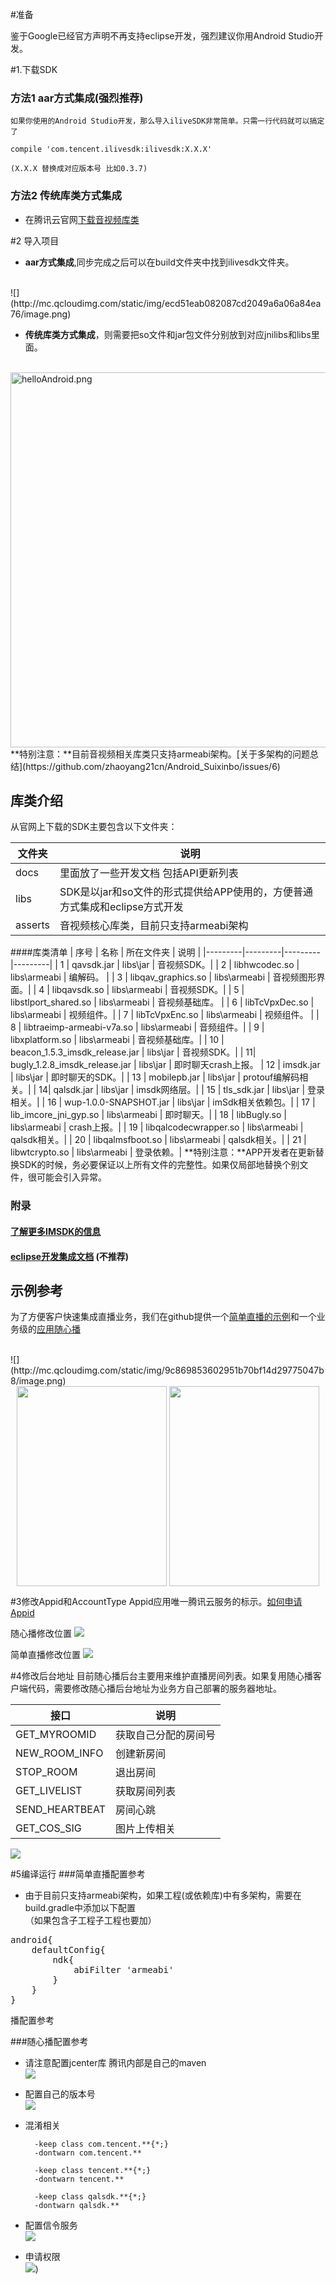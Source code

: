 #准备

鉴于Google已经官方声明不再支持eclipse开发，强烈建议你用Android Studio开发。<br/> 


#1.下载SDK
### 方法1 aar方式集成(强烈推荐)<br/>
	如果你使用的Android Studio开发，那么导入iliveSDK非常简单。只需一行代码就可以搞定了 

	compile 'com.tencent.ilivesdk:ilivesdk:X.X.X'  
	
	(X.X.X 替换成对应版本号 比如0.3.7)


### 方法2 传统库类方式集成
* 在腾讯云官网[下载音视频库类](http://www.oracle.com/index.html)


#2 导入项目
* **aar方式集成**,同步完成之后可以在build文件夹中找到ilivesdk文件夹。    
<br /> 
	![](http://mc.qcloudimg.com/static/img/ecd51eab082087cd2049a6a06a84ea76/image.png)
	
		
* **传统库类方式集成**，则需要把so文件和jar包文件分别放到对应jnilibs和libs里面。        
 <br /> 
<img src="http://mc.qcloudimg.com/static/img/e3cc8175676d647dd657beebb11cc2e3/image.png" width = "600" height = "" alt="helloAndroid.png" align=center />     
 <br /> 
 **特别注意：**目前音视频相关库类只支持armeabi架构。[关于多架构的问题总结](https://github.com/zhaoyang21cn/Android_Suixinbo/issues/6)
   

## 库类介绍
从官网上下载的SDK主要包含以下文件夹：

| 文件夹 | 说明 |
|---------|---------|
| docs | 里面放了一些开发文档 包括API更新列表 |
| libs | SDK是以jar和so文件的形式提供给APP使用的，方便普通方式集成和eclipse方式开发 |
| asserts | 音视频核心库类，目前只支持armeabi架构 |


####库类清单
| 序号  | 名称 | 所在文件夹 | 说明 |
|---------|---------|---------|---------|
| 1 | qavsdk.jar | libs\jar | 音视频SDK。|
| 2 | libhwcodec.so | libs\armeabi | 编解码。 |
| 3 | libqav_graphics.so | libs\armeabi | 音视频图形界面。|
| 4 | libqavsdk.so | libs\armeabi |  音视频SDK。|
| 5 | libstlport_shared.so | libs\armeabi | 音视频基础库。 |
| 6 | libTcVpxDec.so | libs\armeabi | 视频组件。|
| 7 | libTcVpxEnc.so | libs\armeabi | 视频组件。 |
| 8 | libtraeimp-armeabi-v7a.so | libs\armeabi | 音频组件。|
| 9 | libxplatform.so | libs\armeabi | 音视频基础库。| 
| 10 | beacon_1.5.3_imsdk_release.jar | libs\jar | 音视频SDK。|
| 11| bugly_1.2.8_imsdk_release.jar | libs\jar | 即时聊天crash上报。
| 12 | imsdk.jar | libs\jar | 即时聊天的SDK。|
| 13 | mobilepb.jar | libs\jar | protouf编解码相关。|
| 14| qalsdk.jar | libs\jar | imsdk网络层。|
| 15 | tls_sdk.jar | libs\jar | 登录相关。|
| 16 | wup-1.0.0-SNAPSHOT.jar | libs\jar | imSdk相关依赖包。|
| 17 | lib_imcore_jni_gyp.so | libs\armeabi |  即时聊天。|
| 18 | libBugly.so | libs\armeabi | crash上报。|
| 19 | libqalcodecwrapper.so | libs\armeabi | qalsdk相关。|
| 20 | libqalmsfboot.so | libs\armeabi | qalsdk相关。|
| 21 | libwtcrypto.so | libs\armeabi | 登录依赖。|
**特别注意：**APP开发者在更新替换SDK的时候，务必要保证以上所有文件的完整性。如果仅局部地替换个别文件，很可能会引入异常。

### 附录
#### [了解更多IMSDK的信息](http://www.qcloud.com/product/im.html)
#### [eclipse开发集成文档](https://github.com/zhaoyang21cn/ILiveSDK_Android_Demos/blob/master/doc/ILiveSDK/eclipse_readme.md) (不推荐)


## 示例参考
 为了方便客户快速集成直播业务，我们在github提供一个[简单直播的示例](https://github.com/zhaoyang21cn/ILiveSDK_Android_Demos)和一个业务级的[应用随心播](https://github.com/zhaoyang21cn/Android_Suixinbo)
 
 <br /> 
	![](http://mc.qcloudimg.com/static/img/9c869853602951b70bf14d29775047b8/image.png)
	
<br /> 
<div align=center>
<img src="http://mc.qcloudimg.com/static/img/0205df956a1d88393b0b850d6ff268f7/image.png" width = "240" height = "320" align=center /> 
<img src="http://mc.qcloudimg.com/static/img/e40a239473b801ad313e0a2b2514f1ff/image.png" width = "240" height = "320" align=center /> 
</div>

#3修改Appid和AccountType
   Appid应用唯一腾讯云服务的标示。[如何申请Appid](https://www.qcloud.com/doc/product/268/4899)
   
   随心播修改位置
   ![](http://mc.qcloudimg.com/static/img/62890dee5794a2ce94404ba762624b94/image.png)
   
   简单直播修改位置
   ![](http://mc.qcloudimg.com/static/img/f1c38008d48d9a33f28a089f57cdb0a5/image.png)

#4修改后台地址
 目前随心播后台主要用来维护直播房间列表。如果复用随心播客户端代码，需要修改随心播后台地址为业务方自己部署的服务器地址。 <br />     
      
| 接口| 说明 |
|---------|---------|
| GET_MYROOMID | 获取自己分配的房间号 |
| NEW_ROOM_INFO | 创建新房间 |
| STOP_ROOM | 退出房间 |
| GET_LIVELIST | 获取房间列表 |
| SEND_HEARTBEAT | 房间心跳 |
| GET_COS_SIG | 图片上传相关 |
   ![](http://mc.qcloudimg.com/static/img/06919328fe28d9088170fc2a6b0f7ee9/image.png)

 
 

#5编译运行
###简单直播配置参考
* 由于目前只支持armeabi架构，如果工程(或依赖库)中有多架构，需要在build.gradle中添加以下配置<br /> （如果包含子工程子工程也要加）
<pre>
android{
    defaultConfig{
        ndk{
            abiFilter 'armeabi'
        }
    }
}
</pre>播配置参考




###随心播配置参考
* 请注意配置jcenter库 腾讯内部是自己的maven<br /> 
  ![](http://mc.qcloudimg.com/static/img/8c4c9bf238499dec32aca993d9ff7ad4/image.png)
* 配置自己的版本号<br /> 
 ![](http://mc.qcloudimg.com/static/img/88beeec46c0fab88f9cf977f6af7f14c/image.png)
* 混淆相关<br /> 

		-keep class com.tencent.**{*;}
		-dontwarn com.tencent.**

		-keep class tencent.**{*;}
		-dontwarn tencent.**

		-keep class qalsdk.**{*;}
		-dontwarn qalsdk.**
* 配置信令服务<br /> 
  ![](http://mc.qcloudimg.com/static/img/afa18e51202e3e80232841d215d90f7b/image.png)
* 申请权限<br /> 
  ![](http://mc.qcloudimg.com/static/img/55db2326bef2d0270ab17e81d945da22/image.png))

    	
	







   
    